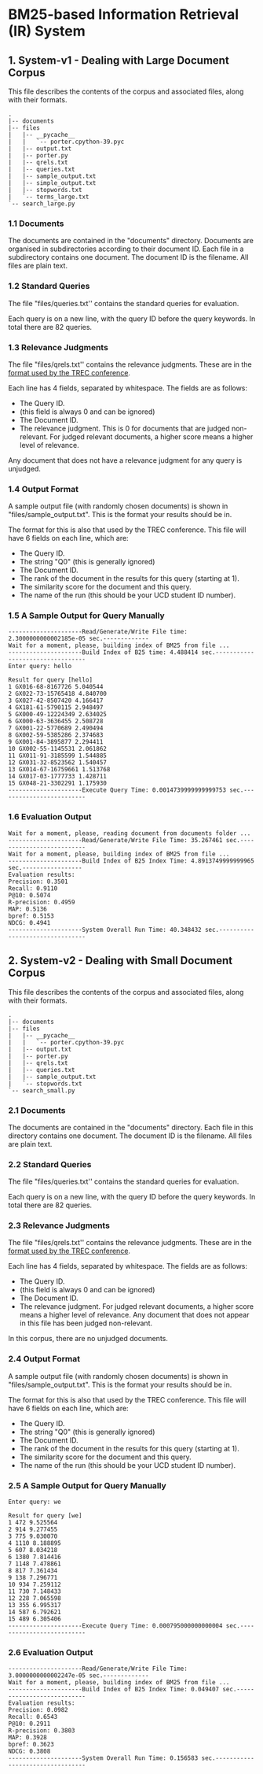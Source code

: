 # BM25-based Information Retrieval (IR) System

## 1. System-v1 - Dealing with Large Document Corpus

This file describes the contents of the corpus and associated files, along with their formats.

```
.
|-- documents
|-- files
|   |-- __pycache__
|   |   `-- porter.cpython-39.pyc
|   |-- output.txt
|   |-- porter.py
|   |-- qrels.txt
|   |-- queries.txt
|   |-- sample_output.txt
|   |-- simple_output.txt
|   |-- stopwords.txt
|   `-- terms_large.txt
`-- search_large.py
```

### 1.1 Documents

The documents are contained in the "documents" directory. Documents are organised in subdirectories according to their document ID. Each file in a subdirectory contains one document. The document ID is the filename. All files are plain text.

### 1.2 Standard Queries

The file "files/queries.txt'' contains the standard queries for evaluation.

Each query is on a new line, with the query ID before the query keywords. In total there are 82 queries.

### 1.3 Relevance Judgments

The file "files/qrels.txt'' contains the relevance judgments. These are in the [format used by the TREC conference](https://trec.nist.gov/data/qrels_eng/).

Each line has 4 fields, separated by whitespace. The fields are as follows:

 * The Query ID.
 * (this field is always 0 and can be ignored)
 * The Document ID.
 * The relevance judgment. This is 0 for documents that are judged non-relevant. For judged relevant documents, a higher score means a higher level of relevance.

Any document that does not have a relevance judgment for any query is unjudged.

### 1.4 Output Format

A sample output file (with randomly chosen documents) is shown in "files/sample_output.txt". This is the format your results should be in.

The format for this is also that used by the TREC conference. This file will have 6 fields on each line, which are:

 * The Query ID.
 * The string "Q0" (this is generally ignored)
 * The Document ID.
 * The rank of the document in the results for this query (starting at 1).
 * The similarity score for the document and this query.
 * The name of the run (this should be your UCD student ID number).

### 1.5 A Sample Output for Query Manually
```
---------------------Read/Generate/Write File time: 2.3000000000002185e-05 sec.-------------
Wait for a moment, please, building index of BM25 from file ...
---------------------Build Index of B25 time: 4.488414 sec.---------------------------------
Enter query: hello

Result for query [hello]
1 GX016-68-8167726 5.040544
2 GX022-73-15765418 4.840700
3 GX027-42-8507420 4.166417
4 GX181-61-5790115 2.948497
5 GX000-49-12224349 2.634025
6 GX000-63-3636455 2.508728
7 GX001-22-5770689 2.490494
8 GX002-59-5385286 2.374683
9 GX001-84-3895877 2.294411
10 GX002-55-1145531 2.061862
11 GX011-91-3185599 1.544885
12 GX031-32-8523562 1.540457
13 GX014-67-16759661 1.513768
14 GX017-03-1777733 1.428711
15 GX048-21-3302291 1.175930
---------------------Execute Query Time: 0.0014739999999999753 sec.-------------------------
```

### 1.6 Evaluation Output
```
Wait for a moment, please, reading document from documents folder ...
---------------------Read/Generate/Write File Time: 35.267461 sec.--------------------------
Wait for a moment, please, building index of BM25 from file ...
---------------------Build Index of B25 Index Time: 4.8913749999999965 sec.-----------------
Evaluation results:
Precision: 0.3501
Recall: 0.9110
P@10: 0.5074
R-precision: 0.4959
MAP: 0.5136
bpref: 0.5153
NDCG: 0.4941
---------------------System Overall Run Time: 40.348432 sec.--------------------------------
```

## 2. System-v2 - Dealing with Small Document Corpus

This file describes the contents of the corpus and associated files, along with their formats.

```
.
|-- documents
|-- files
|   |-- __pycache__
|   |   `-- porter.cpython-39.pyc
|   |-- output.txt
|   |-- porter.py
|   |-- qrels.txt
|   |-- queries.txt
|   |-- sample_output.txt
|   `-- stopwords.txt
`-- search_small.py
```

### 2.1 Documents

The documents are contained in the "documents" directory. Each file in this directory contains one document. The document ID is the filename. All files are plain text.

### 2.2 Standard Queries

The file "files/queries.txt'' contains the standard queries for evaluation.

Each query is on a new line, with the query ID before the query keywords. In total there are 82 queries.

### 2.3 Relevance Judgments

The file "files/qrels.txt'' contains the relevance judgments. These are in the [format used by the TREC conference](https://trec.nist.gov/data/qrels_eng/).

Each line has 4 fields, separated by whitespace. The fields are as follows:

 * The Query ID.
 * (this field is always 0 and can be ignored)
 * The Document ID.
 * The relevance judgment. For judged relevant documents, a higher score means a higher level of relevance. Any document that does not appear in this file has been judged non-relevant.

In this corpus, there are no unjudged documents.

### 2.4 Output Format

A sample output file (with randomly chosen documents) is shown in "files/sample_output.txt". This is the format your results should be in.

The format for this is also that used by the TREC conference. This file will have 6 fields on each line, which are:

 * The Query ID.
 * The string "Q0" (this is generally ignored)
 * The Document ID.
 * The rank of the document in the results for this query (starting at 1).
 * The similarity score for the document and this query.
 * The name of the run (this should be your UCD student ID number).

### 2.5 A Sample Output for Query Manually
```
Enter query: we

Result for query [we]
1 472 9.525564
2 914 9.277455
3 775 9.030070
4 1110 8.188895
5 607 8.034218
6 1380 7.814416
7 1148 7.478861
8 817 7.361434
9 138 7.296771
10 934 7.259112
11 730 7.148433
12 228 7.065598
13 355 6.995317
14 587 6.792621
15 489 6.305406
---------------------Execute Query Time: 0.000795000000000004 sec.--------------------------
```

### 2.6 Evaluation Output
```
---------------------Read/Generate/Write File Time: 3.0000000000002247e-05 sec.-------------
Wait for a moment, please, building index of BM25 from file ...
---------------------Build Index of B25 Index Time: 0.049407 sec.---------------------------
Evaluation results:
Precision: 0.0982
Recall: 0.6543
P@10: 0.2911
R-precision: 0.3803
MAP: 0.3928
bpref: 0.3623
NDCG: 0.3808
---------------------System Overall Run Time: 0.156583 sec.---------------------------------
```
